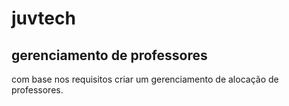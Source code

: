# juvtech
## gerenciamento de professores
com base nos requisitos criar um gerenciamento de alocação de professores.
